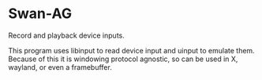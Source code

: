 # Swan-AG

Record and playback device inputs.

This program uses libinput to read device input and uinput to emulate them.
Because of this it is windowing protocol agnostic, so can be used in X, wayland, or even a framebuffer.
